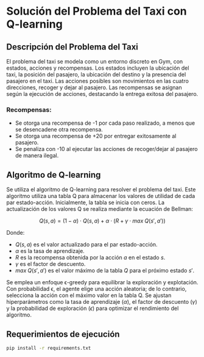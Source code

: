 # Solución del Problema del Taxi con Q-learning

## Descripción del Problema del Taxi

El problema del taxi se modela como un entorno discreto en Gym, con estados, acciones y recompensas. Los estados incluyen la ubicación del taxi, la posición del pasajero, la ubicación del destino y la presencia del pasajero en el taxi. Las acciones posibles son movimientos en las cuatro direcciones, recoger y dejar al pasajero. Las recompensas se asignan según la ejecución de acciones, destacando la entrega exitosa del pasajero.

### Recompensas:

- Se otorga una recompensa de -1 por cada paso realizado, a menos que se desencadene otra recompensa.
- Se otorga una recompensa de +20 por entregar exitosamente al pasajero.
- Se penaliza con -10 al ejecutar las acciones de recoger/dejar al pasajero de manera ilegal.

## Algoritmo de Q-learning

Se utiliza el algoritmo de Q-learning para resolver el problema del taxi. Este algoritmo utiliza una tabla Q para almacenar los valores de utilidad de cada par estado-acción. Inicialmente, la tabla se inicia con ceros. La actualización de los valores Q se realiza mediante la ecuación de Bellman:

$$
Q(s, a) = (1 − \alpha) \cdot Q(s, a) + \alpha \cdot \left(R + \gamma \cdot max \; Q(s', a')\right)
$$

Donde:

- $Q(s, a)$ es el valor actualizado para el par estado-acción.
- $\alpha$ es la tasa de aprendizaje.
- $R$ es la recompensa obtenida por la acción $a$ en el estado $s$.
- $\gamma$ es el factor de descuento.
- $max \; Q(s′, a′)$ es el valor máximo de la tabla $Q$ para el próximo estado $s'$.

Se emplea un enfoque ϵ-greedy para equilibrar la exploración y explotación. Con probabilidad ϵ, el agente elige una acción aleatoria; de lo contrario, selecciona la acción con el máximo valor en la tabla Q. Se ajustan hiperparámetros como la tasa de aprendizaje ($\alpha$), el factor de descuento ($\gamma$) y la probabilidad de exploración ($\epsilon$) para optimizar el rendimiento del algoritmo.

## Requerimientos de ejecución

```bash
pip install -r requirements.txt
```